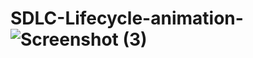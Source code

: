 # SDLC-Lifecycle-animation-![Screenshot (3)](https://github.com/user-attachments/assets/c8b54cac-7cb2-43a9-b769-15dc189a16c8)
